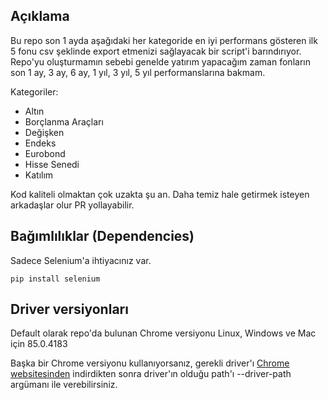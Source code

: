 ## Açıklama

Bu repo son 1 ayda aşağıdaki her kategoride en iyi performans gösteren ilk 5 fonu csv şeklinde export etmenizi sağlayacak bir script'i barındırıyor. Repo'yu oluşturmamın sebebi genelde yatırım yapacağım zaman fonların son 1 ay, 3 ay, 6 ay, 1 yıl, 3 yıl, 5 yıl performanslarına bakmam.

Kategoriler:

* Altın
* Borçlanma Araçları
* Değişken
* Endeks
* Eurobond
* Hisse Senedi
* Katılım

Kod kaliteli olmaktan çok uzakta şu an. Daha temiz hale getirmek isteyen arkadaşlar olur PR yollayabilir.

## Bağımlılıklar (Dependencies)

Sadece Selenium'a ihtiyacınız var.

```
pip install selenium
```

## Driver versiyonları

Default olarak repo'da bulunan Chrome versiyonu Linux, Windows ve Mac için 85.0.4183

Başka bir Chrome versiyonu kullanıyorsanız, gerekli driver'ı [Chrome websitesinden](https://sites.google.com/a/chromium.org/chromedriver/downloads) indirdikten sonra driver'ın olduğu path'ı --driver-path argümanı ile verebilirsiniz.
